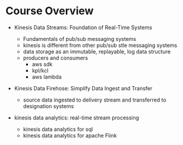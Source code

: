 # Course Overview

- Kinesis Data Streams: Foundation of Real-Time Systems
  - Fundamentals of pub/sub messaging systems
  - kinesis is different from other pub/sub stle messaging systems
  - data storage as an immutable, replayable, log data structure
  - producers and consumers
    - aws sdk
    - kpl/kcl
    - aws lambda

- Kinesis Data Firehose: Simplify Data Ingest and Transfer
  - source data ingested to delivery stream and transferred to designation systems

- kinesis data analytics: real-time stream processing
  - kinesis data analytics for sql
  - kinesis data analytics for apache Flink

